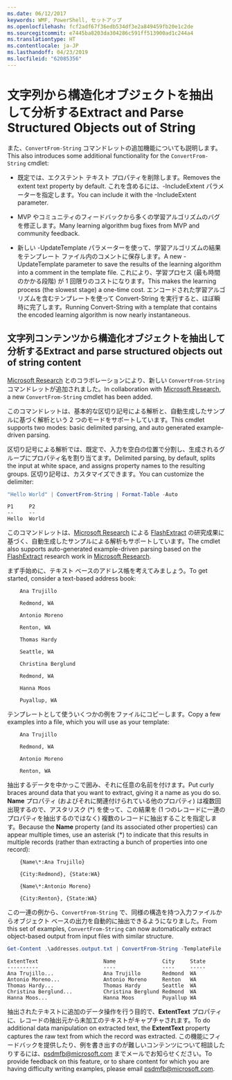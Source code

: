 ```yaml
---
ms.date: 06/12/2017
keywords: WMF, PowerShell, セットアップ
ms.openlocfilehash: fcf2adf67f36edb534df3e2a849459fb20e1c2de
ms.sourcegitcommit: e7445ba8203da304286c591ff513900ad1c244a4
ms.translationtype: HT
ms.contentlocale: ja-JP
ms.lasthandoff: 04/23/2019
ms.locfileid: "62085356"
---
```

# <a name="extract-and-parse-structured-objects-out-of-string"></a><span data-ttu-id="1d7dd-102">文字列から構造化オブジェクトを抽出して分析する</span><span class="sxs-lookup"><span data-stu-id="1d7dd-102">Extract and Parse Structured Objects out of String</span></span>

<span data-ttu-id="1d7dd-103">また、`ConvertFrom-String` コマンドレットの追加機能についても説明します。</span><span class="sxs-lookup"><span data-stu-id="1d7dd-103">This also introduces some additional functionality for the `ConvertFrom-String` cmdlet:</span></span>

- <span data-ttu-id="1d7dd-104">既定では、エクステント テキスト プロパティを削除します。</span><span class="sxs-lookup"><span data-stu-id="1d7dd-104">Removes the extent text property by default.</span></span> <span data-ttu-id="1d7dd-105">これを含めるには、-IncludeExtent パラメーターを指定します。</span><span class="sxs-lookup"><span data-stu-id="1d7dd-105">You can include it with the -IncludeExtent parameter.</span></span>

- <span data-ttu-id="1d7dd-106">MVP やコミュニティのフィードバックから多くの学習アルゴリズムのバグを修正します。</span><span class="sxs-lookup"><span data-stu-id="1d7dd-106">Many learning algorithm bug fixes from MVP and community feedback.</span></span>

- <span data-ttu-id="1d7dd-107">新しい -UpdateTemplate パラメーターを使って、学習アルゴリズムの結果をテンプレート ファイル内のコメントに保存します。</span><span class="sxs-lookup"><span data-stu-id="1d7dd-107">A new -UpdateTemplate parameter to save the results of the learning algorithm into a comment in the template file.</span></span> <span data-ttu-id="1d7dd-108">これにより、学習プロセス (最も時間のかかる段階) が 1 回限りのコストになります。</span><span class="sxs-lookup"><span data-stu-id="1d7dd-108">This makes the learning process (the slowest stage) a one-time cost.</span></span> <span data-ttu-id="1d7dd-109">エンコードされた学習アルゴリズムを含むテンプレートを使って Convert-String を実行すると、ほぼ瞬時に完了します。</span><span class="sxs-lookup"><span data-stu-id="1d7dd-109">Running Convert-String with a template that contains the encoded learning algorithm is now nearly instantaneous.</span></span>

## <a name="extract-and-parse-structured-objects-out-of-string-content"></a><span data-ttu-id="1d7dd-110">文字列コンテンツから構造化オブジェクトを抽出して分析する</span><span class="sxs-lookup"><span data-stu-id="1d7dd-110">Extract and parse structured objects out of string content</span></span>

<span data-ttu-id="1d7dd-111">[Microsoft Research](https://www.microsoft.com/en-us/research/?from=http%3A%2F%2Fresearch.microsoft.com%2F) とのコラボレーションにより、新しい `ConvertFrom-String` コマンドレットが追加されました。</span><span class="sxs-lookup"><span data-stu-id="1d7dd-111">In collaboration with [Microsoft Research](https://www.microsoft.com/en-us/research/?from=http%3A%2F%2Fresearch.microsoft.com%2F), a new `ConvertFrom-String` cmdlet has been added.</span></span>

<span data-ttu-id="1d7dd-112">このコマンドレットは、基本的な区切り記号による解析と、自動生成したサンプルに基づく解析という 2 つのモードをサポートしています。</span><span class="sxs-lookup"><span data-stu-id="1d7dd-112">This cmdlet supports two modes: basic delimited parsing, and auto generated example-driven parsing.</span></span>

<span data-ttu-id="1d7dd-113">区切り記号による解析では、既定で、入力を空白の位置で分割し、生成されるグループにプロパティ名を割り当てます。</span><span class="sxs-lookup"><span data-stu-id="1d7dd-113">Delimited parsing, by default, splits the input at white space, and assigns property names to the resulting groups.</span></span> <span data-ttu-id="1d7dd-114">区切り記号は、カスタマイズできます。</span><span class="sxs-lookup"><span data-stu-id="1d7dd-114">You can customize the delimiter:</span></span>

```powershell
"Hello World" | ConvertFrom-String | Format-Table -Auto
```

```output
P1     P2
--     --
Hello  World
```

<span data-ttu-id="1d7dd-115">このコマンドレットは、[Microsoft Research](https://www.microsoft.com/en-us/research/?from=http%3A%2F%2Fresearch.microsoft.com%2F) による [FlashExtract](https://www.microsoft.com/en-us/research/publication/flashextract-framework-data-extraction-examples/?from=http%3A%2F%2Fresearch.microsoft.com%2Fen-us%2Fum%2Fpeople%2Fsumitg%2Fflashextract.html) の研究成果に基づく、自動生成したサンプルによる解析もサポートしています。</span><span class="sxs-lookup"><span data-stu-id="1d7dd-115">The cmdlet also supports auto-generated example-driven parsing based on the [FlashExtract](https://www.microsoft.com/en-us/research/publication/flashextract-framework-data-extraction-examples/?from=http%3A%2F%2Fresearch.microsoft.com%2Fen-us%2Fum%2Fpeople%2Fsumitg%2Fflashextract.html) research work in [Microsoft Research](https://www.microsoft.com/en-us/research/?from=http%3A%2F%2Fresearch.microsoft.com%2F).</span></span>

<span data-ttu-id="1d7dd-116">まず手始めに、テキスト ベースのアドレス帳を考えてみましょう。</span><span class="sxs-lookup"><span data-stu-id="1d7dd-116">To get started, consider a text-based address book:</span></span>

```
    Ana Trujillo

    Redmond, WA

    Antonio Moreno

    Renton, WA

    Thomas Hardy

    Seattle, WA

    Christina Berglund

    Redmond, WA

    Hanna Moos

    Puyallup, WA
```

<span data-ttu-id="1d7dd-117">テンプレートとして使ういくつかの例をファイルにコピーします。</span><span class="sxs-lookup"><span data-stu-id="1d7dd-117">Copy a few examples into a file, which you will use as your template:</span></span>

```
    Ana Trujillo

    Redmond, WA

    Antonio Moreno

    Renton, WA
```

<span data-ttu-id="1d7dd-118">抽出するデータを中かっこで囲み、それに任意の名前を付けます。</span><span class="sxs-lookup"><span data-stu-id="1d7dd-118">Put curly braces around data that you want to extract, giving it a name as you do so.</span></span> <span data-ttu-id="1d7dd-119">**Name** プロパティ (およびそれに関連付けられている他のプロパティ) は複数回出現するので、アスタリスク (\*) を使って、この結果を (1 つのレコードに一連のプロパティを抽出するのではなく) 複数のレコードに抽出することを指定します。</span><span class="sxs-lookup"><span data-stu-id="1d7dd-119">Because the **Name** property (and its associated other properties) can appear multiple times, use an asterisk (\*) to indicate that this results in multiple records (rather than extracting a bunch of properties into one record):</span></span>

```
    {Name\*:Ana Trujillo}

    {City:Redmond}, {State:WA}

    {Name\*:Antonio Moreno}

    {City:Renton}, {State:WA}
```

<span data-ttu-id="1d7dd-120">この一連の例から、`ConvertFrom-String` で、同様の構造を持つ入力ファイルからオブジェクト ベースの出力を自動的に抽出できるようになりました。</span><span class="sxs-lookup"><span data-stu-id="1d7dd-120">From this set of examples, `ConvertFrom-String` can now automatically extract object-based output from input files with similar structure.</span></span>

```powershell
Get-Content .\addresses.output.txt | ConvertFrom-String -TemplateFile .\addresses.template.txt | Format-Table -Auto
```

```output
ExtentText                     Name               City     State
----------                     ----               ----     -----
Ana Trujillo...                Ana Trujillo       Redmond  WA
Antonio Moreno...              Antonio Moreno     Renton   WA
Thomas Hardy...                Thomas Hardy       Seattle  WA
Christina Berglund...          Christina Berglund Redmond  WA
Hanna Moos...                  Hanna Moos         Puyallup WA
```

<span data-ttu-id="1d7dd-121">抽出されたテキストに追加のデータ操作を行う目的で、**ExtentText** プロパティに、レコードの抽出元から未加工のテキストがキャプチャされます。</span><span class="sxs-lookup"><span data-stu-id="1d7dd-121">To do additional data manipulation on extracted text, the **ExtentText** property captures the raw text from which the record was extracted.</span></span> <span data-ttu-id="1d7dd-122">この機能にフィードバックを提供したり、例を書き出すのが難しいコンテンツについて相談したりするには、<psdmfb@microsoft.com> までメールでお知らせください。</span><span class="sxs-lookup"><span data-stu-id="1d7dd-122">To provide feedback on this feature, or to share content for which you are having difficulty writing examples, please email <psdmfb@microsoft.com>.</span></span>